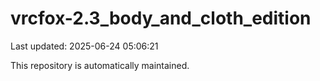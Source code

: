 # vrcfox-2.3_body_and_cloth_edition

Last updated: 2025-06-24 05:06:21

This repository is automatically maintained.
